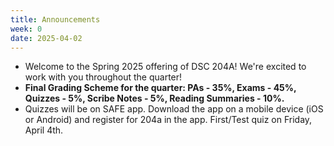 ```yaml
---
title: Announcements
week: 0
date: 2025-04-02
---
```


* Welcome to the Spring 2025 offering of DSC 204A! We're excited to work with you throughout the quarter!
* **Final Grading Scheme for the quarter: PAs - 35%, Exams - 45%, Quizzes - 5%, Scribe Notes - 5%, Reading Summaries - 10%.**
* Quizzes will be on SAFE app. Download the app on a mobile device (iOS or Android) and register for 204a in the app.  First/Test quiz on Friday, April 4th. 
